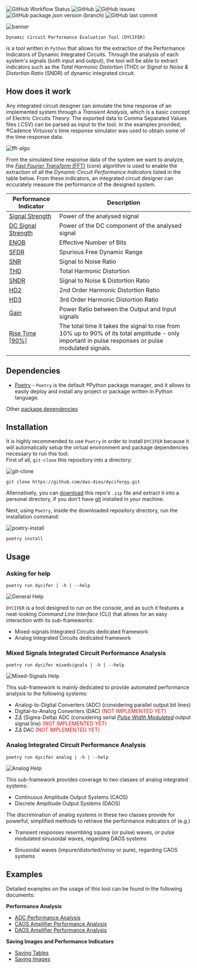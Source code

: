 ![GitHub Workflow Status](https://img.shields.io/github/workflow/status/das-dias/dyciferpy/dycifer)
![GitHub](https://img.shields.io/github/license/das-dias/dyciferpy)
![GitHub issues](https://img.shields.io/github/issues/das-dias/dyciferpy)
![GitHub package.json version (branch)](https://img.shields.io/github/package-json/v/das-dias/dyciferpy/master)
![GitHub last commit](https://img.shields.io/github/last-commit/das-dias/dyciferpy)

![banner](./docs/imgs/DYCIFER2.png)

``` Dynamic Circuit Performance Evaluation Tool (DYCIFER) ```

 is a tool written in ```Python``` that allows for the extraction of the Performance Indicators of Dynamic Integrated Circuits. Through the analysis of each system's signals (both input and output), the tool will be able to extract indicators such as the *Total Harmonic Distortion* (THD) or *Signal to Noise & Distortion Ratio* (SNDR) of dynamic integrated circuit.

## How does it work
Any integrated circuit designer can simulate the time response of an implemented system through a *Transient Analysis*, which is a basic concept of Electric Circuits Theory. The exported data to Comma Separated Values files (.CSV) can be parsed as input to the tool.
In the examples provided, ®Cadence Virtuoso's time response simulator was used to obtain some of the time response data.

![fft-algo](./docs/imgs/fft-algo-inverted.png)

From the simulated time response data of the system we want to analyze, the [*Fast Fourier Transform* (FFT)](URL "brilliant.org/wiki/discrete-fourier-transform/") (core) algorithm is used to enable the extraction of all the *Dynamic Circuit Performance Indicators* listed in the table below. From these indicators, an integrated circuit designer can eccurately measure the performance of the designed system.

| Performance Indicator | Description |
| --- | --- |
| [Signal Strength](./docs/indicators.md) | Power of the analysed signal |
| [DC Signal Strength](./docs/indicators.md) | Power of the DC component of the analysed signal |
| [ENOB](./docs/enob.md) | Effective Number of Bits |
| [SFDR](./docs/indicators.md) | Spurious Free Dynamic Range |
| [SNR](./docs/indicators.md) | Signal to Noise Ratio |
| [THD](./docs/indicators.md) | Total Harmonic Distortion |
| [SNDR](./docs/indicators.md) | Signal to Noise & Distortion Ratio |
| [HD2](./docs/indicators.md) | 2nd Order Harmonic Distortion Ratio |
| [HD3](./docs/indicators.md) | 3rd Order Harmonic Distortion Ratio |
| [Gain](./docs/indicators.md) | Power Ratio between the Output and Input signals |
| [Rise Time [90%]](./docs/rise-time.md) | The total time it takes the signal to rise from 10% up to 90% of its total amplitude - only important in pulse responses or pulse modulated signals. |
| | |

## Dependencies

- [Poetry](URL "https://python-poetry.org/docs/") - ```Poetry``` is the default ®Python package manager, and it allows to easily deploy and install any project or package written in Python language.

Other [package dependencies](./docs/dependencies.md)

## Installation 

It is highly recommended to use ```Poetry``` in order to install ```DYCIFER``` because it will automatically setup the virtual environment and package dependencies necessary to run this tool. \
First of all, ```git-clone``` this repository into a directory:

![git-clone](./docs/imgs/carbon-gitclone.png)
```
git clone https://github.com/das-dias/dyciferpy.git
```

Alternatively, you can [download](URL "https://github.com/das-dias/dyciferpy/archive/refs/heads/master.zip") this repo's ```.zip``` file and extract it into a personal directory, if you don't have [git](URL "https://git-scm.com/book/en/v2/Getting-Started-Installing-Git") installed in your machine.

Next, using ```Poetry```, inside the downloaded repository directory, run the installation command:

![poetry-install](.docs/../docs/imgs/carbon-poetryinstall.png)
```
poetry install
```
## Usage
### Asking for help

```
poetry run dycifer | -h | --help
```

![General Help](.docs/../docs/imgs/general-help.gif)

```DYCIFER``` is a tool designed to run on the console, and as such it features a neat-looking *Command Line Interface* (CLI) that allows for an easy interaction with its sub-frameworks:

- Mixed-signals Integrated Circuits dedicated framework
- Analog Integrated Circuits dedicated framework

### Mixed Signals Integrated Circuit Performance Analysis

```
poetry run dycifer mixedsignals | -h | --help
```

![Mixed-Signals Help](.docs/../docs/imgs/mixedsignals-help.gif)

This sub-framework is mainly dedicated to provide automated performance analysis to the following systems:

- Analog-to-Digital Converters (ADC) (considering parallel output bit lines)
- Digital-to-Analog Converters (DAC) <span style="color:red"> (NOT IMPLEMENTED YET) </span>
- $\Sigma \Delta$ (Sigma-Delta) ADC (considering serial [*Pulse Width Modulated*](URL "https://en.wikipedia.org/wiki/Pulse-width_modulation") output signal line) <span style="color:red"> (NOT IMPLEMENTED YET) </span>
- $\Sigma \Delta$ DAC <span style="color:red"> (NOT IMPLEMENTED YET) </span>
  
### Analog Integrated Circuit Performance Analysis

```
poetry run dycifer analog | -h | --help
```

![Analog Help](.docs/../docs/imgs/analog-help.gif)

This sub-framework provides coverage to two classes of analog integrated systems:

- Continuous Amplitude Output Systems (CAOS)
- Discrete Amplitude Output Systems (DAOS)

The discrimination of analog systems in these two classes provide for powerful, simplified methods to retrieve the performance indicators of (e.g.)

- Transient responses resembling square (or pulse) waves, or pulse modulated sinusoidal waves, regarding DAOS systems

- Sinusoidal waves (impure/distorted/noisy or pure), regarding CAOS systems

## Examples

Detailed examples on the usage of this tool can be found in the following documents:

**Performance Analysis**
- [ADC Performance Analysis](./docs/adc-example.md)
- [CAOS Amplifier Performance Analysis](./docs/caos-amplifier-example.md)
- [DAOS Amplifier Performance Analysis](./docs/daos-amplifier-example.md)
  
**Saving Images and Performance Indicators**
- [Saving Tables](./docs/saving-tables.md)
- [Saving Images](./docs/saving-images.md)